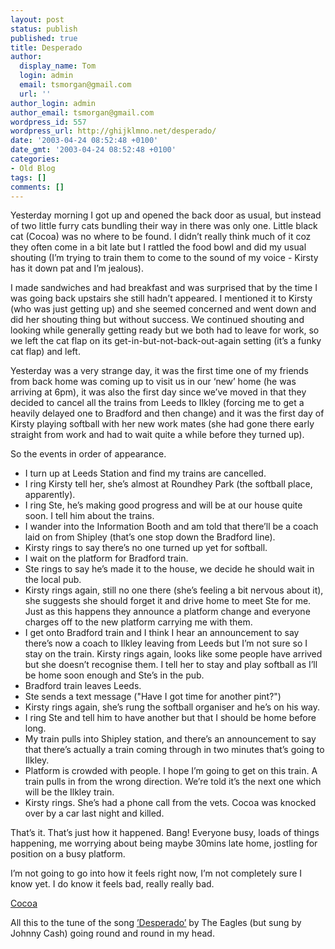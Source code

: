 ```yaml
---
layout: post
status: publish
published: true
title: Desperado
author:
  display_name: Tom
  login: admin
  email: tsmorgan@gmail.com
  url: ''
author_login: admin
author_email: tsmorgan@gmail.com
wordpress_id: 557
wordpress_url: http://ghijklmno.net/desperado/
date: '2003-04-24 08:52:48 +0100'
date_gmt: '2003-04-24 08:52:48 +0100'
categories:
- Old Blog
tags: []
comments: []
---
```

<p>Yesterday morning I got up and opened the back door as usual, but instead of two little furry cats bundling their way in there was only one. Little black cat (Cocoa) was no where to be found. I didn&#8217;t really think much of it coz they often come in a bit late but I rattled the food bowl and did my usual shouting (I&#8217;m trying to train them to come to the sound of my voice - Kirsty has it down pat and I&#8217;m jealous).</p>

<p>I made sandwiches and had breakfast and was surprised that by the time I was going back upstairs she still hadn&#8217;t appeared. I mentioned it to Kirsty (who was just getting up) and she seemed concerned and went down and did her shouting thing but without success. We continued shouting and looking while generally getting ready but we both had to leave for work, so we left the cat flap on its get-in-but-not-back-out-again setting (it&#8217;s a funky cat flap) and left.</p>

<p>Yesterday was a very strange day, it was the first time one of my friends from back home was coming up to visit us in our &#8216;new&#8217; home (he was arriving at 6pm), it was also the first day since we&#8217;ve moved in that they decided to cancel all the trains from Leeds to Ilkley (forcing me to get a heavily delayed one to Bradford and then change) and it was the first day of Kirsty playing softball with her new work mates (she had gone there early straight from work and had to wait quite a while before they turned up).</p>

<p>So the events in order of appearance.</p>

<ul>
<li>I turn up at Leeds Station and find my trains are cancelled.</li>
<li>I ring Kirsty tell her, she&#8217;s almost at Roundhey Park (the softball place, apparently).</li>
<li>I ring Ste, he&#8217;s making good progress and will be at our house quite soon. I tell him about the trains.</li>
<li>I wander into the Information Booth and am told that there&#8217;ll be a coach laid on from Shipley (that&#8217;s one stop down the Bradford line).</li>
<li>Kirsty rings to say there&#8217;s no one turned up yet for softball.</li>
<li>I wait on the platform for Bradford train.</li>
<li>Ste rings to say he&#8217;s made it to the house, we decide he should wait in the local pub.</li>
<li>Kirsty rings again, still no one there (she&#8217;s feeling a bit nervous about it), she suggests she should forget it and drive home to meet Ste for me. Just as this happens they announce a platform change and everyone charges off to the new platform carrying me with them.</li>
<li>I get onto Bradford train and I think I hear an announcement to say there&#8217;s now a coach to Ilkley leaving from Leeds but I&#8217;m not sure so I stay on the train. Kirsty rings again, looks like some people have arrived but she doesn&#8217;t recognise them. I tell her to stay and play softball as I&#8217;ll be home soon enough and Ste&#8217;s in the pub.</li>
<li>Bradford train leaves Leeds.</li>
<li>Ste sends a text message ("Have I got time for another pint?")</li>
<li>Kirsty rings again, she&#8217;s rung the softball organiser and he&#8217;s on  his way.</li>
<li>I ring Ste and tell him to have another but that I should be home before long.</li>
<li>My train pulls into Shipley station, and there&#8217;s an announcement to say that there&#8217;s actually a train coming through in two minutes that&#8217;s going to Ilkley.</li>
<li>Platform is crowded with people. I hope I&#8217;m going to get on this train. A train pulls in from the wrong direction. We&#8217;re told it&#8217;s the next one which will be the Ilkley train.</li>
<li>Kirsty rings. She&#8217;s had a phone call from the vets. Cocoa was knocked over by a car last night and killed.</li></ul>
<p class="firstpar">That&#8217;s it. That&#8217;s just how it happened. Bang! Everyone busy, loads of things happening, me worrying about being maybe 30mins late home, jostling for position on a busy platform.</p>

<p>I&#8217;m not going to go into how it feels right now, I&#8217;m not completely sure I know yet. I do know it feels bad, really really bad.</p>


<p><a href="/photos/photodisplay.php?photo=L3Bob3Rvcy8yMDAyLzEwL2NvY29hX29uX3N0b29sLmpwZw%3D%3D">Cocoa</a></p>

<p class="firstpar">All this to the tune of the song <a href="http://www.azlyrics.com/lyrics/eagles/desperado.html">&#8217;Desperado&#8217;</a> by The Eagles (but sung by Johnny Cash) going round and round in my head.</p>

